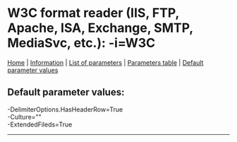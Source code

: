 # W3C format reader (IIS, FTP, Apache, ISA, Exchange, SMTP, MediaSvc, etc.): -i=W3C

[Home](../README.MD) | [Information](w3c_info.md) | [List of parameters](w3c_parameters_list.md) | [Parameters table](w3c_parameters_table.md) |  [Default parameter values](w3c_parameters_defaults.md)

## Default parameter values:


-DelimiterOptions.HasHeaderRow=True  
-Culture=""  
-ExtendedFileds=True

------------------------------------------------------------

